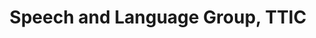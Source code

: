 ---
layout: page
title: Speech and Language Group, TTIC
type: time_table
importance: 1
category: research

contents:
  - title: Self-Supervised Speech Representations
    year: 2022 - Present
---